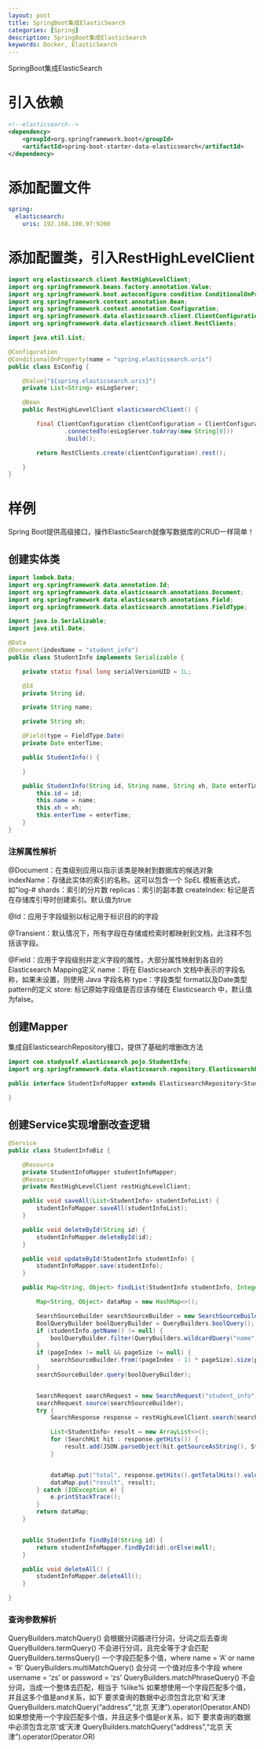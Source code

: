 ```yaml
---
layout: post
title: SpringBoot集成ElasticSearch
categories: [Spring]
description: SpringBoot集成ElasticSearch
keywords: Docker, ElasticSearch
---
```


SpringBoot集成ElasticSearch

# 引入依赖
```xml
<!--elasticsearch-->
<dependency>
    <groupId>org.springframework.boot</groupId>
    <artifactId>spring-boot-starter-data-elasticsearch</artifactId>
</dependency>
```

# 添加配置文件
```yaml
spring:
  elasticsearch:
    uris: 192.168.100.97:9200
```

# 添加配置类，引入RestHighLevelClient
```java
import org.elasticsearch.client.RestHighLevelClient;
import org.springframework.beans.factory.annotation.Value;
import org.springframework.boot.autoconfigure.condition.ConditionalOnProperty;
import org.springframework.context.annotation.Bean;
import org.springframework.context.annotation.Configuration;
import org.springframework.data.elasticsearch.client.ClientConfiguration;
import org.springframework.data.elasticsearch.client.RestClients;

import java.util.List;

@Configuration
@ConditionalOnProperty(name = "spring.elasticsearch.uris")
public class EsConfig {

    @Value("${spring.elasticsearch.uris}")
    private List<String> esLogServer;

    @Bean
    public RestHighLevelClient elasticsearchClient() {

        final ClientConfiguration clientConfiguration = ClientConfiguration.builder()
                .connectedTo(esLogServer.toArray(new String[0]))
                .build();

        return RestClients.create(clientConfiguration).rest();

    }
}
```

# 样例
Spring Boot提供高级接口，操作ElasticSearch就像写数据库的CRUD一样简单！
## 创建实体类
```java
import lombok.Data;
import org.springframework.data.annotation.Id;
import org.springframework.data.elasticsearch.annotations.Document;
import org.springframework.data.elasticsearch.annotations.Field;
import org.springframework.data.elasticsearch.annotations.FieldType;

import java.io.Serializable;
import java.util.Date;

@Data
@Document(indexName = "student_info")
public class StudentInfo implements Serializable {

    private static final long serialVersionUID = 1L;

    @Id
    private String id;

    private String name;

    private String xh;

    @Field(type = FieldType.Date)
    private Date enterTime;

    public StudentInfo() {

    }

    public StudentInfo(String id, String name, String xh, Date enterTime) {
        this.id = id;
        this.name = name;
        this.xh = xh;
        this.enterTime = enterTime;
    }
}
```
### 注解属性解析
@Document：在类级别应用以指示该类是映射到数据库的候选对象
    indexName：存储此实体的索引的名称。这可以包含一个 SpEL 模板表达式，如"log-#
    shards：索引的分片数
    replicas：索引的副本数
    createIndex: 标记是否在存储库引导时创建索引。默认值为true

@Id：应用于字段级别以标记用于标识目的的字段

@Transient：默认情况下，所有字段在存储或检索时都映射到文档，此注释不包括该字段。

@Field：应用于字段级别并定义字段的属性，大部分属性映射到各自的Elasticsearch Mapping定义
    name：将在 Elasticsearch 文档中表示的字段名称，如果未设置，则使用 Java 字段名称
    type：字段类型
    format以及Date类型pattern的定义
    store: 标记原始字段值是否应该存储在 Elasticsearch 中，默认值为false。

## 创建Mapper
集成自ElasticsearchRepository接口，提供了基础的增删改方法
```java
import com.studyself.elasticsearch.pojo.StudentInfo;
import org.springframework.data.elasticsearch.repository.ElasticsearchRepository;

public interface StudentInfoMapper extends ElasticsearchRepository<StudentInfo, String> {
    
}
```

## 创建Service实现增删改查逻辑
```java
@Service
public class StudentInfoBiz {

    @Resource
    private StudentInfoMapper studentInfoMapper;
    @Resource
    private RestHighLevelClient restHighLevelClient;

    public void saveAll(List<StudentInfo> studentInfoList) {
        studentInfoMapper.saveAll(studentInfoList);
    }

    public void deleteById(String id) {
        studentInfoMapper.deleteById(id);
    }

    public void updateById(StudentInfo studentInfo) {
        studentInfoMapper.save(studentInfo);
    }

    public Map<String, Object> findList(StudentInfo studentInfo, Integer pageIndex, Integer pageSize) {

        Map<String, Object> dataMap = new HashMap<>();

        SearchSourceBuilder searchSourceBuilder = new SearchSourceBuilder().trackTotalHits(true);
        BoolQueryBuilder boolQueryBuilder = QueryBuilders.boolQuery();
        if (studentInfo.getName() != null) {
            boolQueryBuilder.filter(QueryBuilders.wildcardQuery("name", String.format("*%s*", studentInfo.getName())));
        }
        if (pageIndex != null && pageSize != null) {
            searchSourceBuilder.from((pageIndex - 1) * pageSize).size(pageSize);
        }
        searchSourceBuilder.query(boolQueryBuilder);


        SearchRequest searchRequest = new SearchRequest("student_info");
        searchRequest.source(searchSourceBuilder);
        try {
            SearchResponse response = restHighLevelClient.search(searchRequest, RequestOptions.DEFAULT);

            List<StudentInfo> result = new ArrayList<>();
            for (SearchHit hit : response.getHits()) {
                result.add(JSON.parseObject(hit.getSourceAsString(), StudentInfo.class));
            }


            dataMap.put("total", response.getHits().getTotalHits().value);
            dataMap.put("result", result);
        } catch (IOException e) {
            e.printStackTrace();
        }
        return dataMap;
    }


    public StudentInfo findById(String id) {
        return studentInfoMapper.findById(id).orElse(null);
    }

    public void deleteAll() {
        studentInfoMapper.deleteAll();
    }

}
```
### 查询参数解析
QueryBuilders.matchQuery() 会根据分词器进行分词，分词之后去查询
QueryBuilders.termQuery() 不会进行分词，且完全等于才会匹配
QueryBuilders.termsQuery() 一个字段匹配多个值，where name = ‘A’ or name = ‘B’
QueryBuilders.multiMatchQuery() 会分词 一个值对应多个字段 where username = ‘zs’ or password = ‘zs’
QueryBuilders.matchPhraseQuery() 不会分词，当成一个整体去匹配，相当于 %like%
如果想使用一个字段匹配多个值，并且这多个值是and关系，如下 要求查询的数据中必须包含北京‘和’天津QueryBuilders.matchQuery(“address”,“北京 天津”).operator(Operator.AND)
如果想使用一个字段匹配多个值，并且这多个值是or关系，如下 要求查询的数据中必须包含北京‘或’天津
QueryBuilders.matchQuery(“address”,“北京 天津”).operator(Operator.OR)
